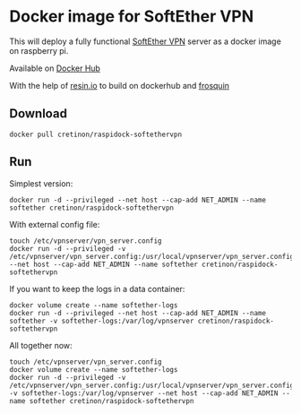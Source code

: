 # Docker image for SoftEther VPN

This will deploy a fully functional [SoftEther VPN](https://www.softether.org) server as a docker image on raspberry pi.

Available on [Docker Hub](https://hub.docker.com/r/cretinon/raspidock-softethervpn/)

With the help of [resin.io](https://resin.io/blog/building-arm-containers-on-any-x86-machine-even-dockerhub/) to build on dockerhub and [frosquin](https://hub.docker.com/r/frosquin/softether/)

## Download

    docker pull cretinon/raspidock-softethervpn
	
## Run

Simplest version:

    docker run -d --privileged --net host --cap-add NET_ADMIN --name softether cretinon/raspidock-softethervpn

With external config file:

    touch /etc/vpnserver/vpn_server.config
    docker run -d --privileged -v /etc/vpnserver/vpn_server.config:/usr/local/vpnserver/vpn_server.config --net host --cap-add NET_ADMIN --name softether cretinon/raspidock-softethervpn

If you want to keep the logs in a data container:

    docker volume create --name softether-logs
    docker run -d --privileged --net host --cap-add NET_ADMIN --name softether -v softether-logs:/var/log/vpnserver cretinon/raspidock-softethervpn

All together now:

    touch /etc/vpnserver/vpn_server.config
    docker volume create --name softether-logs
    docker run -d --privileged -v /etc/vpnserver/vpn_server.config:/usr/local/vpnserver/vpn_server.config  -v softether-logs:/var/log/vpnserver --net host --cap-add NET_ADMIN --name softether cretinon/raspidock-softethervpn

